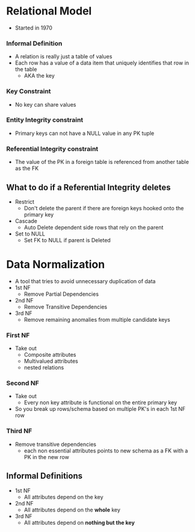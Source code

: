 # Relational Model

-  Started in 1970

### Informal Definition
- A relation is really just a table of values
- Each row has a value of a data item that uniquely identifies that row in the table
  - AKA the key

### Key Constraint
- No key can share values
### Entity Integrity constraint
- Primary keys can not have a NULL value in any PK tuple
### Referential Integrity constraint
- The value of the PK in a foreign table is referenced from another table as the FK

## What to do if a Referential Integrity deletes
- Restrict
  - Don't delete the parent if there are foreign keys hooked onto the primary key
- Cascade
  - Auto Delete dependent side rows that rely on the parent
- Set to NULL
  - Set FK to NULL if parent is Deleted

# Data Normalization
 - A tool that tries to avoid unnecessary duplication of data
 - 1st NF
   - Remove Partial Dependencies
 - 2nd NF
   - Remove Transitive Dependencies
 - 3rd NF
   - Remove remaining anomalies from multiple candidate keys
### First NF
 - Take out
    - Composite attributes
    - Multivalued attributes
    - nested relations
### Second NF
  - Take out
    - Every non key attribute is functional on the entire primary key
  - So you break up rows/schema based on multiple PK's in each 1st NF row
### Third NF
  - Remove transitive dependencies
    - each non essential attributes points to new schema as a FK with a PK in the new row
## Informal Definitions
- 1st NF
  - All attributes depend on the key
- 2nd NF
  - All attributes depend on the __whole__ key
- 3rd NF
  - All attributes depend on __nothing but the key__ 

